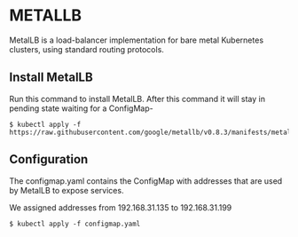 # METALLB
MetalLB is a load-balancer implementation for bare metal Kubernetes clusters, using standard routing protocols.
## Install MetalLB
Run this command to install MetalLB. After this command it will stay in pending state waiting for a ConfigMap- 

````
$ kubectl apply -f https://raw.githubusercontent.com/google/metallb/v0.8.3/manifests/metallb.yaml
````

## Configuration
The configmap.yaml contains the ConfigMap with addresses that are used by MetalLB to expose services.

We assigned addresses from 192.168.31.135 to 192.168.31.199 

````
$ kubectl apply -f configmap.yaml
````
